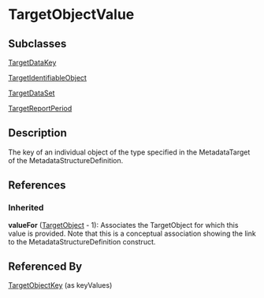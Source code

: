 
# TargetObjectValue



## Subclasses

[TargetDataKey](TargetDataKey.md)

[TargetIdentifiableObject](TargetIdentifiableObject.md)

[TargetDataSet](TargetDataSet.md)

[TargetReportPeriod](TargetReportPeriod.md)



## Description

The key of an individual object of the type specified in the MetadataTarget of the MetadataStructureDefinition.




## References

### Inherited

**valueFor** ([TargetObject](TargetObject.md) - 1): Associates the TargetObject for which this value is provided. Note that this is a conceptual association showing the link to the MetadataStructureDefinition construct.


## Referenced By

[TargetObjectKey](TargetObjectKey.md) (as keyValues)


